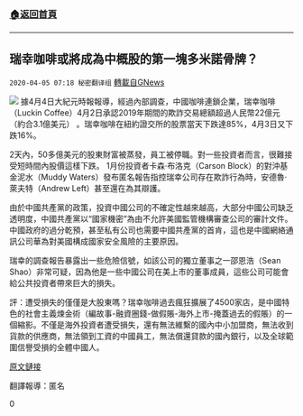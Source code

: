 ###  [:house:返回首頁](https://github.com/ourhimalayas/txt)
---

## 瑞幸咖啡或將成為中概股的第一塊多米諾骨牌？
`2020-04-05 07:18 秘密翻译组` [轉載自GNews](https://gnews.org/zh-hant/162700/)

![](https://s3-ap-northeast-1.amazonaws.com/news.guo.offload.media/wp-content/uploads/2020/04/05071647/2-25.jpg)
據4月4日大紀元時報報導，經過內部調查，中國咖啡連鎖企業，瑞幸咖啡（Luckin Coffee）4月2日承認2019年期間的欺詐交易總額超過人民幣22億元（約合3.1億美元） 。瑞幸咖啡在紐約證交所的股票當天下跌達85%，4月3日又下跌16%。

2天內，50多億美元的股東財富被蒸發，員工被停職。對一些投資者而言，很難接受短時間內股價這樣下跌。 1月份投資者卡森·布洛克（Carson Block）的對沖基金泥水（Muddy Waters）發布匿名報告指控瑞幸公司存在欺詐行為時，安德魯·萊夫特（Andrew Left）甚至還在為其辯護。

由於中國共產黨的政策，投資中國公司的不確定性越來越高，大部分中國公司缺乏透明度，中國共產黨以“國家機密”為由不允許美國監管機構審查公司的審計文件。中國政府的過分乾預，甚至私有公司也需要中國共產黨的首肯，這也是中國網絡通訊公司華為對美國構成國家安全風險的主要原因。

瑞幸的調查報告暴露出一些危險信號，如該公司的獨立董事之一邵恩浩（Sean Shao）非常可疑，因為他是一些中國公司在美上市的董事成員，這些公司可能會給公共投資者帶來巨大的損失。

評：遭受損失的僅僅是大股東嗎？瑞幸咖啡過去瘋狂擴展了4500家店，是中國特色的社會主義煉金術（編故事-融資圈錢-做假賬-海外上市-掩蓋過去的假賬）的一個縮影。不僅是海外投資者遭受損失，還有無法維繫的國內中小加盟商，無法收到貨款的供應商，無法領到工資的中國員工，無法償還貸款的國內銀行，以及全球範圍信譽受損的全體中國人。

[原文鏈接](https://www.theepochtimes.com/luckin-coffee-scandal-another-warning-for-investors-of-chinese-companies_3298341.html)

翻譯報導：匿名

0
